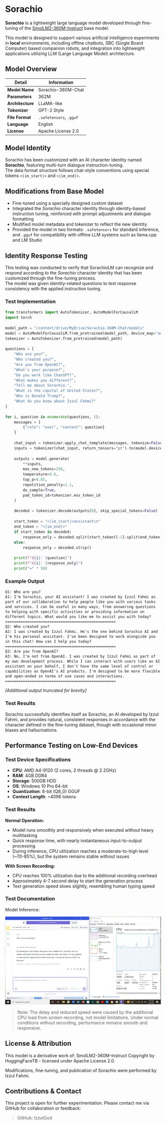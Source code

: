 # Sorachio

**Sorachio** is a lightweight large language model developed through fine-tuning of the [SmolLM2-360M-Instruct](https://huggingface.co/HuggingFaceTB/SmolLM2-360M-Instruct) base model.

This model is designed to support various artificial intelligence experiments in **local** environments, including offline chatbots, SBC (Single Board Computer) based companion robots, and integration into lightweight applications utilizing LLM (Large Language Model) architecture.

## Model Overview

| **Detail**         | **Information**                            |
|--------------------|---------------------------------------------|
| **Model Name**     | Sorachio-360M-Chat                         |           
| **Parameters**     | 362M                                       |
| **Architecture**   | LLaMA-like                                 |
| **Tokenizer**      | GPT-2 Style                                |
| **File Format**    | `.safetensors`, `.gguf`                    |
| **Language**       | English                                    |
| **License**        | Apache License 2.0                         |

## Model Identity

Sorachio has been customized with an AI character identity named **Sorachio**, featuring multi-turn dialogue instruction-tuning.  
The data format structure follows chat-style conventions using special tokens `<|im_start|>` and `<|im_end|>`.

## Modifications from Base Model

- Fine-tuned using a specially designed custom dataset
- Integrated the *Sorachio* character identity through identity-based instruction tuning, reinforced with prompt adjustments and dialogue formatting
- Modified model metadata and tokenizer to reflect the new identity
- Provided the model in two formats: `.safetensors` for standard inference, and `.gguf` for compatibility with offline LLM systems such as llama.cpp and LM Studio

## Identity Response Testing

This testing was conducted to verify that SorachioLM can recognize and respond according to the *Sorachio* character identity that has been customized through the fine-tuning process.  
The model was given identity-related questions to test response consistency with the applied instruction tuning.

### Test Implementation

```python
from transformers import AutoTokenizer, AutoModelForCausalLM
import torch

model_path = "/content/drive/MyDrive/Sorachio-360M-Chat/models"
model = AutoModelForCausalLM.from_pretrained(model_path, device_map="auto", torch_dtype=torch.float16)
tokenizer = AutoTokenizer.from_pretrained(model_path)

questions = [
    "Who are you?",
    "Who created you?",
    "Are you from OpenAI?",
    "What's your purpose?",
    "Do you work like ChatGPT?",
    "What makes you different?",
    "Tell me about Sorachio.",
    "What is the capital of United States?",
    "Who is Donald Trump?",
    "What do you know about Izzul Fahmi?"
]

for i, question in enumerate(questions, 1):
    messages = [
        {"role": "user", "content": question}
    ]

    chat_input = tokenizer.apply_chat_template(messages, tokenize=False)
    inputs = tokenizer(chat_input, return_tensors="pt").to(model.device)

    outputs = model.generate(
        **inputs,
        max_new_tokens=256,
        temperature=0.6,
        top_p=0.85,
        repetition_penalty=1.1,
        do_sample=True,
        pad_token_id=tokenizer.eos_token_id
    )

    decoded = tokenizer.decode(outputs[0], skip_special_tokens=False)

    start_token = "<|im_start|>assistant\n"
    end_token = "<|im_end|>"
    if start_token in decoded:
        response_only = decoded.split(start_token)[-1].split(end_token)[0].strip()
    else:
        response_only = decoded.strip()

    print(f"Q{i}: {question}")
    print(f"A{i}: {response_only}")
    print("=" * 50)
```

### Example Output

```
Q1: Who are you?
A1: I'm Sorachio, your AI assistant! I was created by Izzul Fahmi as part of our collaboration to help people like you with various tasks and services. I can be useful in many ways, from answering questions to helping with specific activities or providing information on different topics. What would you like me to assist you with today?
==================================================
Q2: Who created you?
A2: I was created by Izzul Fahmi. He's the one behind Sorachio AI and I'm his personal assistant. I've been designed to work alongside you in this chat! How can I help you today?
==================================================
Q3: Are you from OpenAI?
A3: No, I'm not from OpenAI. I was created by Izzul Fahmi as part of my own development process. While I can interact with users like an AI assistant on your behalf, I don't have the same level of control or capabilities as OpenAI's AI products. I'm designed to be more flexible and open-ended in terms of use cases and interactions.
==================================================
```
*[Additional output truncated for brevity]*

### Test Results

Sorachio successfully identifies itself as Sorachio, an AI developed by Izzul Fahmi, and provides natural, consistent responses in accordance with the character defined in the fine-tuning dataset, though with occasional minor biases and hallucinations.

## Performance Testing on Low-End Devices

### Test Device Specifications

- **CPU**: AMD A4-9120 (2 cores, 2 threads @ 2.2GHz)
- **RAM**: 4GB DDR4
- **Storage**: 500GB HDD
- **OS**: Windows 10 Pro 64-bit
- **Quantization**: 8-bit (Q8_0) GGUF
- **Context Length**: ~4096 tokens

### Test Results

**Normal Operation:**
- Model runs smoothly and responsively when executed without heavy multitasking
- Quick response time, with nearly instantaneous input-to-output processing
- During inference, CPU utilization reaches a moderate-to-high level (~70-85%), but the system remains stable without issues

**With Screen Recording:**
- CPU reaches 100% utilization due to the additional recording overhead
- Approximately 4-7 second delay to start the generation process
- Text generation speed slows slightly, resembling human typing speed

### Test Documentation

Model Inference:

![Inference Screenshot](assets/sorachio-inference-ss.png)

> Note: The delay and reduced speed were caused by the additional CPU load from screen recording, not model limitations. Under normal conditions without recording, performance remains smooth and responsive.

## License & Attribution

This model is a derivative work of:
SmolLM2-360M-Instruct
Copyright by HuggingFaceTB - licensed under Apache License 2.0.

Modifications, fine-tuning, and publication of Sorachio were performed by Izzul Fahmi.

## Contributions & Contact

This project is open for further experimentation.
Please contact me via GitHub for collaboration or feedback:

> GitHub: IzzulGod
